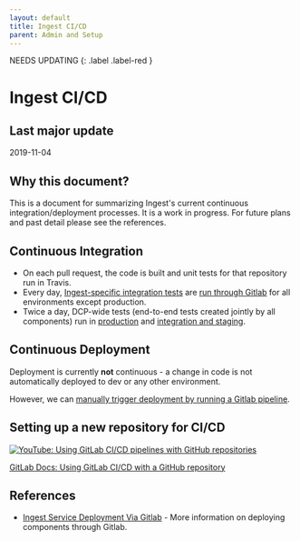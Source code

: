 ```yaml
---
layout: default
title: Ingest CI/CD
parent: Admin and Setup
---
```


NEEDS UPDATING
{: .label .label-red }

# Ingest CI/CD

## Last major update
2019-11-04

## Why this document?

This is a document for summarizing Ingest's current continuous integration/deployment processes. It is a work in progress. For future plans and past detail please see the references.

## Continuous Integration

* On each pull request, the code is built and unit tests for that repository run in Travis.
* Every day, [Ingest-specific integration tests](https://github.com/HumanCellAtlas/ingest-integration-tests) are [run through Gitlab](https://allspark.dev.data.humancellatlas.org/HumanCellAtlas/ingest-integration-tests/pipelines) for all environments except production.
* Twice a day, DCP-wide tests (end-to-end tests created jointly by all components) run in [production](https://allspark-prod.data.humancellatlas.org/HumanCellAtlas/dcp/pipelines) and [integration and staging](https://allspark.dev.data.humancellatlas.org/HumanCellAtlas/dcp/pipelines).

## Continuous Deployment

Deployment is currently **not** continuous - a change in code is not automatically deployed to dev or any other environment. 

However, we can [manually trigger deployment by running a Gitlab pipeline](https://docs.google.com/document/d/1Cuaw5DBD1VPqySUv7HqL-zCkM-sklUDzpb67XnmIgd4/edit#heading=h.nrf4ftc4j6su).

## Setting up a new repository for CI/CD

[![YouTube: Using GitLab CI/CD pipelines with GitHub repositories](https://img.youtube.com/vi/qgl3F2j-1cI/0.jpg)](https://www.youtube.com/watch?v=qgl3F2j-1cI "YouTube: Using GitLab CI/CD pipelines with GitHub repositories")

[GitLab Docs: Using GitLab CI/CD with a GitHub repository](https://docs.gitlab.com/ee/ci/ci_cd_for_external_repos/github_integration.html)

## References
* [Ingest Service Deployment Via Gitlab](https://docs.google.com/document/d/1Cuaw5DBD1VPqySUv7HqL-zCkM-sklUDzpb67XnmIgd4/edit#heading=h.nrf4ftc4j6su) - More information on deploying components through Gitlab.

